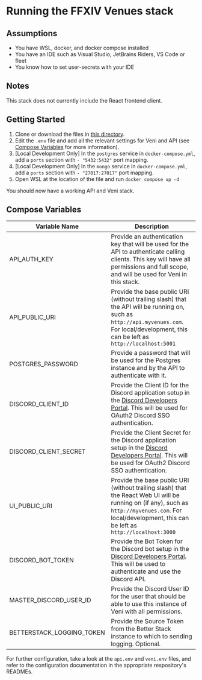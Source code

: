 # Running the FFXIV Venues stack

## Assumptions

* You have WSL, docker, and docker compose installed
* You have an IDE such as Visual Studio, JetBrains Riders, VS Code or fleet
* You know how to set user-secrets with your IDE

## Notes

This stack does not currently include the React frontend client.

## Getting Started

1) Clone or download the files in [this directory](https://github.com/FFXIVVenues/ffxivvenues-infrastructure/tree/master/FFXIV%20Venues).  
2) Edit the `.env` file and add all the relevant settings for Veni and API (see [Compose Variables](https://github.com/FFXIVVenues/ffxivvenues-infrastructure/blob/master/FFXIV%20Venues/README.md#compose-variables) for more information).
4) [Local Development Only] In the `postgres` service in `docker-compose.yml`, add a `ports` section with `- "5432:5432"` port mapping.
5) [Local Development Only] In the `mongo` service in `docker-compose.yml`, add a `ports` section with `- "27017:27017"` port mapping.
7) Open WSL at the location of the file and run `docker compose up -d`

You should now have a working API and Veni stack. 

## Compose Variables

| Variable Name | Description |
|---------------|-------------|
| API_AUTH_KEY  | Provide an authentication key that will be used for the API to authenticate calling clients. This key will have all permissions and full scope, and will be used for Veni in this stack. |
| API_PUBLIC_URI | Provide the base public URI (without trailing slash) that the API will be running on, such as `http://api.myvenues.com`. For local/development, this can be left as `http://localhost:5001` |
| POSTGRES_PASSWORD | Provide a password that will be used for the Postgres instance and by the API to authenticate with it. |
| DISCORD_CLIENT_ID | Provide the Client ID for the Discord application setup in the [Discord Developers Portal](https://discord.com/developers). This will be used for OAuth2 Discord SSO authentication. |
| DISCORD_CLIENT_SECRET | Provide the Client Secret for the Discord application setup in the [Discord Developers Portal](https://discord.com/developers). This will be used for OAuth2 Discord SSO authentication. |
| UI_PUBLIC_URI | Provide the base public URI (without trailing slash) that the React Web UI will be running on (if any), such as `http://myvenues.com`. For local/development, this can be left as `http://localhost:3000` |
| DISCORD_BOT_TOKEN | Provide the Bot Token for the Discord bot setup in the [Discord Developers Portal](https://discord.com/developers). This will be used to authenticate and use the Discord API. |
| MASTER_DISCORD_USER_ID | Provide the Discord User ID for the user that should be able to use this instance of Veni with all permissions. |
| BETTERSTACK_LOGGING_TOKEN | Provide the Source Token from the Better Stack instance to which to sending logging. Optional. |

For further configuration, take a look at the `api.env` and `veni.env` files, and refer to the configuration documentation in the appropriate respository's READMEs. 
